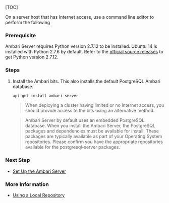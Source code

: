 [TOC]

On a server host that has Internet access, use a command line editor to perform the following

### Prerequisite

Ambari Server requires Python version 2.7.12 to be installed. Ubuntu 14 is installed with Python 2.7.6 by default. Refer to the [official source releases](https://www.python.org/downloads/source/) to get Python version 2.7.12.

### Steps

1. Install the Ambari bits. This also installs the default PostgreSQL Ambari database.

    ```bash
    apt-get install ambari-server
    ```

    > When deploying a cluster having limited or no Internet access, you should provide access to the bits using an alternative method.
    
    > Ambari Server by default uses an embedded PostgreSQL database. When you install the Ambari Server, the PostgreSQL packages and dependencies must be available for install. These packages are typically available as part of your Operating System repositories. Please confirm you have the appropriate repositories available for the postgresql-server packages.

### Next Step

- [Set Up the Ambari Server]($SetUpTheAmbariServer)

### More Information

- [Using a Local Repository]($UsingALocalRepository)
